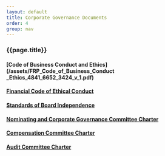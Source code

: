 ```yaml
---
layout: default
title: Corporate Governance Documents
order: 4
group: nav
---
```


### {{page.title}}

#### [Code of Business Conduct and Ethics](/assets/FRP_Code_of_Business_Conduct _Ethics_4841_6652_3424_v_1.pdf)
#### [Financial Code of Ethical Conduct](/assets/FRP_Financial_Code_of_Ethical_Conduct_4815_3309_0336_v_1.pdf)
#### [Standards of Board Independence](/assets/Standards_of_Board_Independence_Adopted_Dec_3_2014.pdf)
#### [Nominating and Corporate Governance Committee Charter](/assets/FRP_Nominating_and_Corporate_Governance_Committee_Charter_2018_4813_1794_2153_v_1.pdf)
#### [Compensation Committee Charter](/assets/FRP_Compensation_Committee_Charter_2018_4823_5773_6329_v_1.pdf)
#### [Audit Committee Charter](/assets/FRP_Audit_Committee_Charter_2018_4824_2176_5001_v_1.pdf	)
